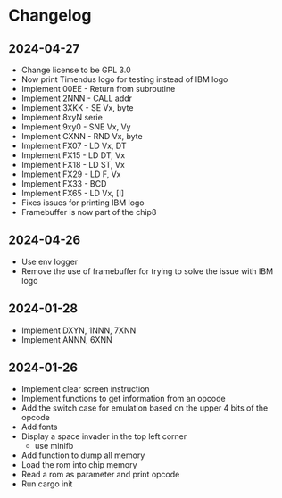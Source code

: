 # Changelog

## 2024-04-27
- Change license to be GPL 3.0
- Now print Timendus logo for testing instead of IBM logo
- Implement 00EE - Return from subroutine
- Implement 2NNN - CALL addr
- Implement 3XKK - SE Vx, byte
- Implement 8xyN serie
- Implement 9xy0 - SNE Vx, Vy
- Implement CXNN - RND Vx, byte
- Implement FX07 - LD Vx, DT
- Implement FX15 - LD DT, Vx
- Implement FX18 - LD ST, Vx
- Implement FX29 - LD F, Vx
- Implement FX33 - BCD
- Implement FX65 - LD Vx, [I]
- Fixes issues for printing IBM logo
- Framebuffer is now part of the chip8

## 2024-04-26
- Use env logger
- Remove the use of framebuffer for trying to solve the issue with IBM logo

## 2024-01-28
- Implement DXYN, 1NNN, 7XNN
- Implement ANNN, 6XNN

## 2024-01-26
- Implement clear screen instruction
- Implement functions to get information from an opcode
- Add the switch case for emulation based on the upper 4 bits of the opcode
- Add fonts
- Display a space invader in the top left corner
    - use minifb
- Add function to dump all memory
- Load the rom into chip memory
- Read a rom as parameter and print opcode
- Run cargo init
